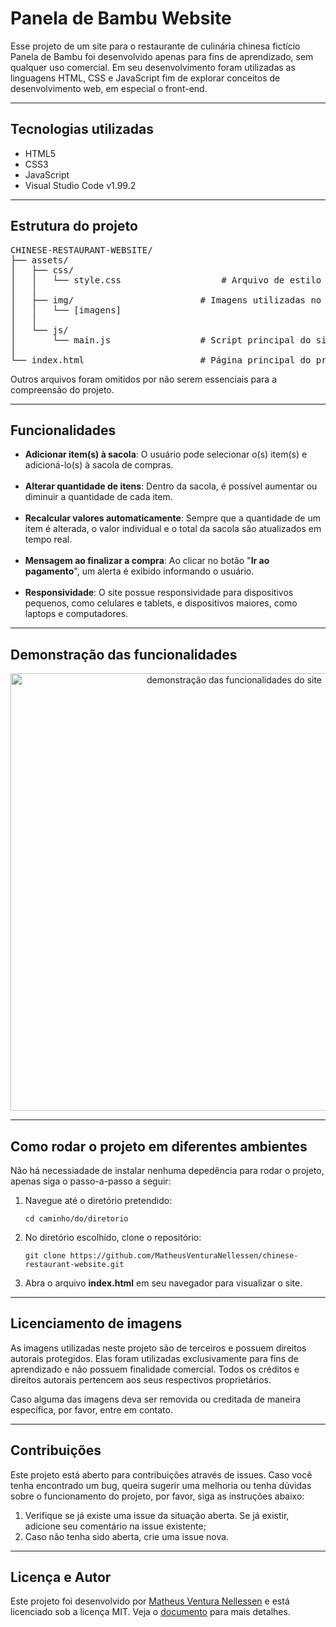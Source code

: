 <h1>Panela de Bambu Website</h1>
<p>Esse projeto de um site para o restaurante de culinária chinesa fictício Panela de Bambu foi desenvolvido apenas para fins de aprendizado, sem qualquer uso comercial. Em seu desenvolvimento foram utilizadas as linguagens HTML, CSS e JavaScript fim de explorar conceitos de desenvolvimento web, em especial o front-end.</p>

<hr>

<h2>Tecnologias utilizadas</h2>
<ul>
	<li>HTML5
	<li>CSS3
	<li>JavaScript
	<li>Visual Studio Code v1.99.2
</ul>

<hr>

<h2>Estrutura do projeto</h2>
<pre>
CHINESE-RESTAURANT-WEBSITE/
├── assets/
│   ├── css/
│   │   └── style.css					# Arquivo de estilo do site
│   │
│   ├── img/						# Imagens utilizadas no projeto
│   │   └── [imagens]
│   │
│   └── js/
│     	└── main.js					# Script principal do site
│
└── index.html						# Página principal do projeto
</pre>
<p>Outros arquivos foram omitidos por não serem essenciais para a compreensão do projeto.</p>

<hr>

<h2>Funcionalidades</h2>
<ul>
  <li><strong>Adicionar item(s) à sacola</strong>: O usuário pode selecionar o(s) item(s) e adicioná-lo(s) à sacola de compras.
  <br><br>
  <li><strong>Alterar quantidade de itens</strong>: Dentro da sacola, é possível aumentar ou diminuir a quantidade de cada item.
  <br><br>
  <li><strong>Recalcular valores automaticamente</strong>: Sempre que a quantidade de um item é alterada, o valor individual e o total da sacola são atualizados em tempo real.
  <br><br>
  <li><strong>Mensagem ao finalizar a compra</strong>: Ao clicar no botão "<strong>Ir ao pagamento</strong>", um alerta é exibido informando o usuário.
  <br><br>
  <li><strong>Responsividade</strong>: O site possue responsividade para dispositivos pequenos, como celulares e tablets, e dispositivos maiores, como laptops e computadores.
</ul>

<hr>

<h2>Demonstração das funcionalidades</h2>
<div align="center">
	<img src="./assets/img/demonstration.gif" alt="demonstração das funcionalidades do site" width="700px">
</div>

<hr>

<h2>Como rodar o projeto em diferentes ambientes</h2>
<p>Não há necessiadade de instalar nenhuma depedência para rodar o projeto, apenas siga o passo-a-passo a seguir:</p>
<ol>
	<li>Navegue até o diretório pretendido:
	<pre><code>cd caminho/do/diretorio</code></pre>
	<li>No diretório escolhido, clone o repositório:
	<pre><code>git clone https://github.com/MatheusVenturaNellessen/chinese-restaurant-website.git</code></pre>
	<li>Abra o arquivo <strong>index.html</strong> em seu navegador para visualizar o site.
</ol>

<hr>

<h2>Licenciamento de imagens</h2>
<p>As imagens utilizadas neste projeto são de terceiros e possuem direitos autorais protegidos. Elas foram utilizadas exclusivamente para fins de aprendizado e não possuem finalidade comercial. Todos os créditos e direitos autorais pertencem aos seus respectivos proprietários.</p>
<p>Caso alguma das imagens deva ser removida ou creditada de maneira específica, por favor, entre em contato.</p>

<hr>

<h2>Contribuições</h2>
<p>Este projeto está aberto para contribuições através de issues. Caso você tenha encontrado um bug, queira sugerir uma melhoria ou tenha dúvidas sobre o funcionamento do projeto, por favor, siga as instruções abaixo:</p>
<ol>
    <li>Verifique se já existe uma issue da situação aberta. Se já existir, adicione seu comentário na issue existente;
    <li>Caso não tenha sido aberta, crie uma issue nova.
</ol>

<hr>

<h2>Licença e Autor</h2>
<p>Este projeto foi desenvolvido por <a href="https://www.linkedin.com/in/matheus-ventura-nellessen/">Matheus Ventura Nellessen</a> e está licenciado sob a licença MIT. Veja o <a href="./LICENSE">documento</a> para mais detalhes.</p>
